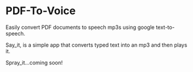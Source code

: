 # PDF-To-Voice
Easily convert PDF documents to speech mp3s using google text-to-speech.


Say_it, is a simple app that converts typed text into an mp3 and then plays it.

Spray_it...coming soon!
